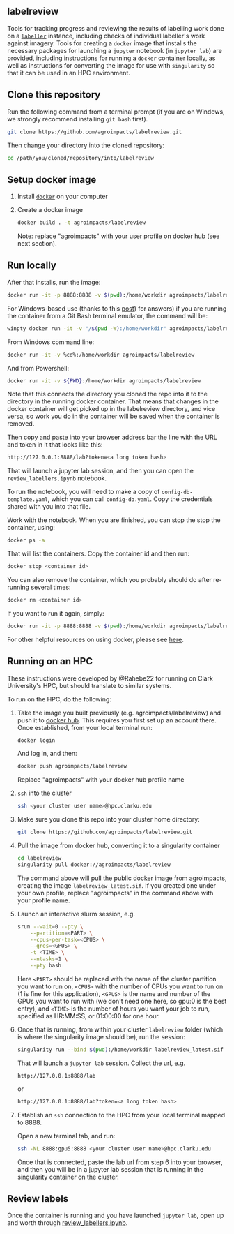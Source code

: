 ## labelreview

Tools for tracking progress and reviewing the results of labelling work done on a [`labeller`](https://github.com/agroimpacts/labeller) instance, including checks of individual labeller's work against imagery. Tools for creating a `docker` image that installs the necessary packages for launching a `jupyter` notebook (in `jupyter lab`) are provided, including instructions for running a `docker` container locally, as well as instructions for converting the image for use with `singularity` so that it can be used in an HPC environment. 

## Clone this repository

Run the following command from a terminal prompt (if you are on Windows, we strongly recommend installing `git bash` first). 

```bash
git clone https://github.com/agroimpacts/labelreview.git
```

Then change your directory into the cloned repository:

```bash
cd /path/you/cloned/repository/into/labelreview
```

## Setup docker image

1. Install [`docker`](https://docs.docker.com/get-docker/) on your computer

2. Create a docker image

    ```bash
    docker build . -t agroimpacts/labelreview
    ```

    Note: replace "agroimpacts" with your user profile on docker hub (see next section).

## Run locally
After that installs, run the image:

```bash
docker run -it -p 8888:8888 -v $(pwd):/home/workdir agroimpacts/labelreview
```

For Windows-based use (thanks to this [post](https://stackoverflow.com/questions/41485217/mount-current-directory-as-a-volume-in-docker-on-windows-10)) for answers) if you are running the container from a Git Bash terminal emulator, the command will be:

```bash
winpty docker run -it -v "/$(pwd -W):/home/workdir" agroimpacts/labelreview
```

From Windows command line:

```bash
docker run -it -v %cd%:/home/workdir agroimpacts/labelreview
```

And from Powershell:

```bash
docker run -it -v ${PWD}:/home/workdir agroimpacts/labelreview
```

Note that this connects the directory you cloned the repo into it to the directory in the running docker container. That means that changes in the docker container will get picked up in the labelreview directory, and vice versa, so work you do in the container will be saved when the container is removed. 

Then copy and paste into your browser address bar the line with the URL and token in it that looks like this:

```bash
http://127.0.0.1:8888/lab?token=<a long token hash>
```

That will launch a jupyter lab session, and then you can open the `review_labellers.ipynb` notebook. 

To run the notebook, you will need to make a copy of `config-db-template.yaml`, which you can call `config-db.yaml`. Copy the credentials shared with you into that file. 

Work with the notebook. When you are finished, you can stop the stop the container, using:

```bash
docker ps -a
```

That will list the containers. Copy the container id and then run:

```bash
docker stop <container id>
```

You can also remove the container, which you probably should do after re-running several times:

```bash
docker rm <container id>
```

If you want to run it again, simply:

```bash
docker run -it -p 8888:8888 -v $(pwd):/home/workdir agroimpacts/labelreview 
```

For other helpful resources on using docker, please see [here](https://hamedalemo.github.io/advanced-geo-python/lectures/docker.html#what-is-docker).

## Running on an HPC
These instructions were developed by @Rahebe22 for running on Clark University's HPC, but should translate to similar systems. 

To run on the HPC, do the following: 

1. Take the image you built previously (e.g. agroimpacts/labelreview) and push it to [docker hub](https://hub.docker.com/). This requires you first set up an account there. Once established, from your local terminal run:

    ```bash
    docker login
    ```

    And log in, and then:

    ```bash
    docker push agroimpacts/labelreview
    ```

    Replace "agroimpacts" with your docker hub profile name

2. `ssh` into the cluster

    ```bash
    ssh <your cluster user name>@hpc.clarku.edu
    ```

3. Make sure you clone this repo into your cluster home directory:

    ```bash
    git clone https://github.com/agroimpacts/labelreview.git
    ```

4. Pull the image from docker hub, converting it to a singularity container

    ```bash
    cd labelreview
    singularity pull docker://agroimpacts/labelreview
    ```

    The command above will pull the public docker image from agroimpacts, creating the image `labelreview_latest.sif`. If you created one under your own profile, replace "agroimpacts" in the command above with your profile name. 

5. Launch an interactive slurm session, e.g. 

    ```bash
    srun --wait=0 --pty \
        --partition=<PART> \
        --cpus-per-task=<CPUS> \
        --gres=<GPUS> \
        -t <TIME> \
        --ntasks=1 \
        --pty bash
    ```

    Here `<PART>` should be replaced with the name of the cluster partition you want to run on, `<CPUS>` with the number of CPUs you want to run on (1 is fine for this application), `<GPUS>` is the name and number of the GPUs you want to run with (we don't need one here, so gpu:0 is the best entry), and `<TIME>` is the number of hours you want your job to run, specified as HR:MM:SS, or 01:00:00 for one hour. 

6. Once that is running, from within your cluster `labelreview` folder (which is where the singularity image should be), run the session:

    ```bash
    singularity run --bind $(pwd):/home/workdir labelreview_latest.sif
    ```

    That will launch a `jupyter lab` session. Collect the url, e.g. 

    ```
    http://127.0.0.1:8888/lab
    ```

    or 

    ```bash
    http://127.0.0.1:8888/lab?token=<a long token hash>
    ```

7. Establish an `ssh` connection to the HPC from your local terminal mapped to 8888.

    Open a new terminal tab, and run:

    ```bash
    ssh -NL 8888:gpu5:8888 <your cluster user name>@hpc.clarku.edu
    ```

    Once that is connected, paste the lab url from step 6 into your browser, and then you will be in a jupyter lab session that is running in the singularity container on the cluster. 

## Review labels

Once the container is running and you have launched `jupyter lab`, open up and worth through [review_labellers.ipynb](review_labellers.ipynb). 
